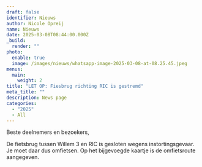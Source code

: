 ```yaml
---
draft: false
identifier: Nieuws
author: Nicole Opreij
name: Nieuws
date: 2025-03-08T08:44:00.000Z
_build:
  render: ""
photo:
  enable: true
  image: /images/nieuws/whatsapp-image-2025-03-08-at-08.25.45.jpeg
menus:
  main:
    weight: 2
title: "LET OP: Fiesbrug richting RIC is gestremd"
meta_title: ""
description: News page
categories:
  - "2025"
  - All
---
```

Beste deelnemers en bezoekers,

De fietsbrug tussen Willem 3 en RIC is gesloten wegens instortingsgevaar. Je moet daar dus omfietsen. Op het bijgevoegde kaartje is de omfietsroute aangegeven.
